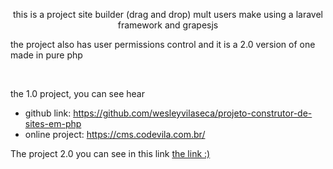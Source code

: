 <p align="center"> this is a project site builder (drag and drop) mult users make using a laravel framework and grapesjs</p>
<p>the project also has user permissions control and it is a 2.0 version of one made in pure php</p>
<br>
<p> the 1.0 project, you can see hear</p>
<ul>
    <li> github link: <a href="https://github.com/wesleyvilaseca/projeto-construtor-de-sites-em-php"> https://github.com/wesleyvilaseca/projeto-construtor-de-sites-em-php </a></li>
    <li> online project: <a href="https://cms.codevila.com.br/">https://cms.codevila.com.br/</a></li>
</ul>

The project 2.0 you can see in this link <a href="https://things.codevila.com.br/"> the link :) </a>